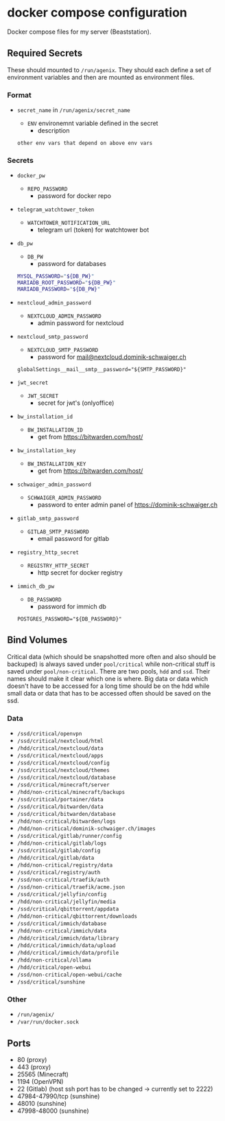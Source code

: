 # docker compose configuration

Docker compose files for my server (Beaststation).

## Required Secrets

These should mounted to `/run/agenix`.
They should each define a set of environment variables and then are mounted as environment files.

### Format

- `secret_name` in `/run/agenix/secret_name`
  - `ENV` environemnt variable defined in the secret
    - description

  `other env vars that depend on above env vars`

### Secrets

- `docker_pw`
  - `REPO_PASSWORD`
    - password for docker repo
- `telegram_watchtower_token`
  - `WATCHTOWER_NOTIFICATION_URL`
    - telegram url (token) for watchtower bot
- `db_pw`
  - `DB_PW`
    - password for databases

  ```bash
  MYSQL_PASSWORD="${DB_PW}"
  MARIADB_ROOT_PASSWORD="${DB_PW}"
  MARIADB_PASSWORD="${DB_PW}"
  ```

- `nextcloud_admin_password`
  - `NEXTCLOUD_ADMIN_PASSWORD`
    - admin password for nextcloud
- `nextcloud_smtp_password`
  - `NEXTCLOUD_SMTP_PASSWORD`
    - password for <mail@nextcloud.dominik-schwaiger.ch>

  `globalSettings__mail__smtp__password="${SMTP_PASSWORD}"`
- `jwt_secret`
  - `JWT_SECRET`
    - secret for jwt's (onlyoffice)
- `bw_installation_id`
  - `BW_INSTALLATION_ID`
    - get from <https://bitwarden.com/host/>
- `bw_installation_key`
  - `BW_INSTALLATION_KEY`
    - get from <https://bitwarden.com/host/>
- `schwaiger_admin_password`
  - `SCHWAIGER_ADMIN_PASSWORD`
    - password to enter admin panel of <https://dominik-schwaiger.ch>
- `gitlab_smtp_password`
  - `GITLAB_SMTP_PASSWORD`
    - email password for gitlab
- `registry_http_secret`
  - `REGISTRY_HTTP_SECRET`
    - http secret for docker registry
- `immich_db_pw`
  - `DB_PASSWORD`
    - password for immich db

  `POSTGRES_PASSWORD="${DB_PASSWORD}"`

## Bind Volumes

Critical data (which should be snapshotted more often and also should be backuped) is always saved under `pool/critical` while non-critical stuff is saved under `pool/non-critical`. There are two pools, `hdd` and `ssd`. Their names should make it clear which one is where. Big data or data which doesn't have to be accessed for a long time should be on the hdd while small data or data that has to be accessed often should be saved on the ssd.

### Data

- `/ssd/critical/openvpn`
- `/ssd/critical/nextcloud/html`
- `/hdd/critical/nextcloud/data`
- `/ssd/critical/nextcloud/apps`
- `/ssd/critical/nextcloud/config`
- `/ssd/critical/nextcloud/themes`
- `/ssd/critical/nextcloud/database`
- `/ssd/critical/minecraft/server`
- `/hdd/non-critical/minecraft/backups`
- `/ssd/critical/portainer/data`
- `/ssd/critical/bitwarden/data`
- `/ssd/critical/bitwarden/database`
- `/hdd/non-critical/bitwarden/logs`
- `/hdd/non-critical/dominik-schwaiger.ch/images`
- `/ssd/critical/gitlab/runner/config`
- `/hdd/non-critical/gitlab/logs`
- `/ssd/critical/gitlab/config`
- `/hdd/critical/gitlab/data`
- `/hdd/non-critical/registry/data`
- `/ssd/critical/registry/auth`
- `/ssd/non-critical/traefik/auth`
- `/ssd/non-critical/traefik/acme.json`
- `/ssd/critical/jellyfin/config`
- `/hdd/non-critical/jellyfin/media`
- `/ssd/critical/qbittorrent/appdata`
- `/hdd/non-critical/qbittorrent/downloads`
- `/ssd/critical/immich/database`
- `/hdd/non-critical/immich/data`
- `/hdd/critical/immich/data/library`
- `/hdd/critical/immich/data/upload`
- `/hdd/critical/immich/data/profile`
- `/hdd/non-critical/ollama`
- `/hdd/critical/open-webui`
- `/ssd/non-critical/open-webui/cache`
- `/ssd/critical/sunshine`

### Other

- `/run/agenix/`
- `/var/run/docker.sock`

## Ports

- 80 (proxy)
- 443 (proxy)
- 25565 (Minecraft)
- 1194 (OpenVPN)
- 22 (Gitlab) (host ssh port has to be changed -> currently set to 2222)
- 47984-47990/tcp (sunshine)
- 48010 (sunshine)
- 47998-48000 (sunshine)
